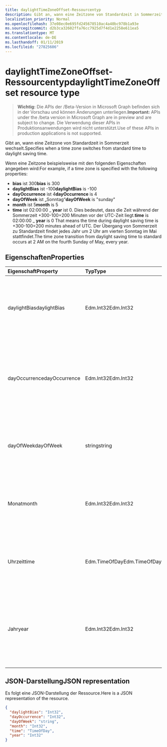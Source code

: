 ```yaml
---
title: daylightTimeZoneOffset-Ressourcentyp
description: Gibt an, wann eine Zeitzone von Standardzeit in Sommerzeit wechselt.
localization_priority: Normal
ms.openlocfilehash: 37e08ec0e695fd245678510ac4a40bc978b1a93e
ms.sourcegitcommit: d2b3ca32602ffa76cc7925d7f4d1e2258e611ea5
ms.translationtype: MT
ms.contentlocale: de-DE
ms.lasthandoff: 01/11/2019
ms.locfileid: "27825606"
---
```

# <a name="daylighttimezoneoffset-resource-type"></a><span data-ttu-id="34541-103">daylightTimeZoneOffset-Ressourcentyp</span><span class="sxs-lookup"><span data-stu-id="34541-103">daylightTimeZoneOffset resource type</span></span>

> <span data-ttu-id="34541-104">**Wichtig:** Die APIs der /Beta-Version in Microsoft Graph befinden sich in der Vorschau und können Änderungen unterliegen.</span><span class="sxs-lookup"><span data-stu-id="34541-104">**Important:** APIs under the /beta version in Microsoft Graph are in preview and are subject to change.</span></span> <span data-ttu-id="34541-105">Die Verwendung dieser APIs in Produktionsanwendungen wird nicht unterstützt.</span><span class="sxs-lookup"><span data-stu-id="34541-105">Use of these APIs in production applications is not supported.</span></span>

<span data-ttu-id="34541-106">Gibt an, wann eine Zeitzone von Standardzeit in Sommerzeit wechselt.</span><span class="sxs-lookup"><span data-stu-id="34541-106">Specifies when a time zone switches from standard time to daylight saving time.</span></span>

<span data-ttu-id="34541-107">Wenn eine Zeitzone beispielsweise mit den folgenden Eigenschaften angegeben wird:</span><span class="sxs-lookup"><span data-stu-id="34541-107">For example, if a time zone is specified with the following properties:</span></span>

- <span data-ttu-id="34541-108">**bias** ist 300</span><span class="sxs-lookup"><span data-stu-id="34541-108">**bias** is 300</span></span>
- <span data-ttu-id="34541-109">**daylightBias** ist -100</span><span class="sxs-lookup"><span data-stu-id="34541-109">**daylightBias** is -100</span></span>
- <span data-ttu-id="34541-110">**dayOccurrence** ist 4</span><span class="sxs-lookup"><span data-stu-id="34541-110">**dayOccurrence** is 4</span></span>
- <span data-ttu-id="34541-111">**dayOfWeek** ist „Sonntag“</span><span class="sxs-lookup"><span data-stu-id="34541-111">**dayOfWeek** is "sunday"</span></span>
- <span data-ttu-id="34541-112">**month** ist 5</span><span class="sxs-lookup"><span data-stu-id="34541-112">**month** is 5</span></span>
- <span data-ttu-id="34541-113">**time** ist  02:00:00 _ **year** ist 0. Dies bedeutet, dass die Zeit während der Sommerzeit +300-100=200 Minuten vor der UTC-Zeit liegt.</span><span class="sxs-lookup"><span data-stu-id="34541-113">**time** is 02:00:00 _ **year** is 0 That means the time during daylight saving time is +300-100=200 minutes ahead of UTC.</span></span> <span data-ttu-id="34541-114">Der Übergang von Sommerzeit zu Standardzeit findet jedes Jahr um 2 Uhr am vierten Sonntag im Mai stattfindet.</span><span class="sxs-lookup"><span data-stu-id="34541-114">The time zone transition from daylight saving time to standard occurs at 2 AM on the fourth Sunday of May, every year.</span></span>


## <a name="properties"></a><span data-ttu-id="34541-115">Eigenschaften</span><span class="sxs-lookup"><span data-stu-id="34541-115">Properties</span></span>
| <span data-ttu-id="34541-116">Eigenschaft</span><span class="sxs-lookup"><span data-stu-id="34541-116">Property</span></span>     | <span data-ttu-id="34541-117">Typ</span><span class="sxs-lookup"><span data-stu-id="34541-117">Type</span></span>   |<span data-ttu-id="34541-118">Beschreibung</span><span class="sxs-lookup"><span data-stu-id="34541-118">Description</span></span>|
|:---------------|:--------|:----------|
| <span data-ttu-id="34541-119">daylightBias</span><span class="sxs-lookup"><span data-stu-id="34541-119">daylightBias</span></span> | <span data-ttu-id="34541-120">Edm.Int32</span><span class="sxs-lookup"><span data-stu-id="34541-120">Edm.Int32</span></span> | <span data-ttu-id="34541-121">Der Zeitversatz der Sommerzeit von der Koordinierten Weltzeit (UTC).</span><span class="sxs-lookup"><span data-stu-id="34541-121">The time offset from Coordinated Universal Time (UTC) for daylight saving time.</span></span> <span data-ttu-id="34541-122">Dieser Wert wird in Minuten angegeben.</span><span class="sxs-lookup"><span data-stu-id="34541-122">This value is in minutes.</span></span>  |
| <span data-ttu-id="34541-123">dayOccurrence</span><span class="sxs-lookup"><span data-stu-id="34541-123">dayOccurrence</span></span> | <span data-ttu-id="34541-124">Edm.Int32</span><span class="sxs-lookup"><span data-stu-id="34541-124">Edm.Int32</span></span> | <span data-ttu-id="34541-125">Stellt das n-te Vorkommen des Wochentags dar, an dem der Übergang von Standardzeit zu Sommerzeit erfolgt.</span><span class="sxs-lookup"><span data-stu-id="34541-125">Represents the nth occurrence of the day of week that the transition from standard time to daylight saving time occurs.</span></span> |
| <span data-ttu-id="34541-126">dayOfWeek</span><span class="sxs-lookup"><span data-stu-id="34541-126">dayOfWeek</span></span> | <span data-ttu-id="34541-127">string</span><span class="sxs-lookup"><span data-stu-id="34541-127">string</span></span> | <span data-ttu-id="34541-128">Stellt den Wochentag dar, an dem der Übergang von Standardzeit zu Sommerzeit erfolgt.</span><span class="sxs-lookup"><span data-stu-id="34541-128">Represents the day of the week when the transition from standard time to daylight saving time occurs.</span></span> |
| <span data-ttu-id="34541-129">Monat</span><span class="sxs-lookup"><span data-stu-id="34541-129">month</span></span> | <span data-ttu-id="34541-130">Edm.Int32</span><span class="sxs-lookup"><span data-stu-id="34541-130">Edm.Int32</span></span> | <span data-ttu-id="34541-131">Stellt den Monat dar, in dem der Übergang von Standardzeit zu Sommerzeit erfolgt.</span><span class="sxs-lookup"><span data-stu-id="34541-131">Represents the month of the year when the transition from standard time to daylight saving time occurs.</span></span> |
| <span data-ttu-id="34541-132">Uhrzeit</span><span class="sxs-lookup"><span data-stu-id="34541-132">time</span></span> | <span data-ttu-id="34541-133">Edm.TimeOfDay</span><span class="sxs-lookup"><span data-stu-id="34541-133">Edm.TimeOfDay</span></span> | <span data-ttu-id="34541-134">Stellt die Uhrzeit dar, zu der der Übergang von Standardzeit zu Sommerzeit erfolgt.</span><span class="sxs-lookup"><span data-stu-id="34541-134">Represents the time of day when the transition from standard time to daylight saving time occurs.</span></span> |
| <span data-ttu-id="34541-135">Jahr</span><span class="sxs-lookup"><span data-stu-id="34541-135">year</span></span> | <span data-ttu-id="34541-136">Edm.Int32</span><span class="sxs-lookup"><span data-stu-id="34541-136">Edm.Int32</span></span> | <span data-ttu-id="34541-137">Stellt dar, wie häufig der Wechsel von Standardzeit zu Sommerzeit in einem Jahr erfolgt.</span><span class="sxs-lookup"><span data-stu-id="34541-137">Represents how frequently in terms of years the change from standard time to daylight saving time occurs.</span></span> <span data-ttu-id="34541-138">Der Wert 0 bedeutet z. B. jedes Jahr.</span><span class="sxs-lookup"><span data-stu-id="34541-138">For example, a value of 0 means every year.</span></span>|


## <a name="json-representation"></a><span data-ttu-id="34541-139">JSON-Darstellung</span><span class="sxs-lookup"><span data-stu-id="34541-139">JSON representation</span></span>

<span data-ttu-id="34541-140">Es folgt eine JSON-Darstellung der Ressource.</span><span class="sxs-lookup"><span data-stu-id="34541-140">Here is a JSON representation of the resource.</span></span>

<!-- {
  "blockType": "resource",
  "optionalProperties": [

  ],
  "@odata.type": "microsoft.graph.daylightTimeZoneOffset"
}-->

```json
{
  "daylightBias": "Int32",
  "dayOccurrence": "Int32",
  "dayOfWeek": "string",
  "month": "Int32",
  "time": "TimeOfDay",
  "year": "Int32"
}

```

<!-- uuid: 8fcb5dbc-d5aa-4681-8e31-b001d5168d79
2015-10-25 14:57:30 UTC -->
<!-- {
  "type": "#page.annotation",
  "description": "daylightTimeZoneOffset resource",
  "keywords": "",
  "section": "documentation",
  "tocPath": ""
}-->
